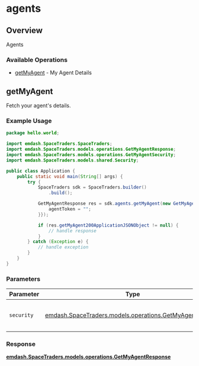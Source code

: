 # agents

## Overview

Agents

### Available Operations

* [getMyAgent](#getmyagent) - My Agent Details

## getMyAgent

Fetch your agent's details.

### Example Usage

```java
package hello.world;

import emdash.SpaceTraders.SpaceTraders;
import emdash.SpaceTraders.models.operations.GetMyAgentResponse;
import emdash.SpaceTraders.models.operations.GetMyAgentSecurity;
import emdash.SpaceTraders.models.shared.Security;

public class Application {
    public static void main(String[] args) {
        try {
            SpaceTraders sdk = SpaceTraders.builder()
                .build();

            GetMyAgentResponse res = sdk.agents.getMyAgent(new GetMyAgentSecurity("deserunt") {{
                agentToken = "";
            }});

            if (res.getMyAgent200ApplicationJSONObject != null) {
                // handle response
            }
        } catch (Exception e) {
            // handle exception
        }
    }
}
```

### Parameters

| Parameter                                                                                                 | Type                                                                                                      | Required                                                                                                  | Description                                                                                               |
| --------------------------------------------------------------------------------------------------------- | --------------------------------------------------------------------------------------------------------- | --------------------------------------------------------------------------------------------------------- | --------------------------------------------------------------------------------------------------------- |
| `security`                                                                                                | [emdash.SpaceTraders.models.operations.GetMyAgentSecurity](../../models/operations/GetMyAgentSecurity.md) | :heavy_check_mark:                                                                                        | The security requirements to use for the request.                                                         |


### Response

**[emdash.SpaceTraders.models.operations.GetMyAgentResponse](../../models/operations/GetMyAgentResponse.md)**

